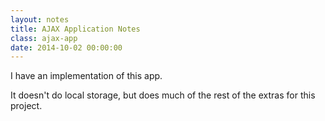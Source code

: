 ```yaml
---
layout: notes
title: AJAX Application Notes
class: ajax-app
date: 2014-10-02 00:00:00
---
```


I have an implementation of this app.

It doesn't do local storage, but does much of the rest of the extras for this
project.
